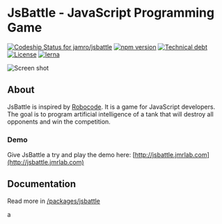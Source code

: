 # JsBattle - JavaScript Programming Game

[![Codeship Status for jamro/jsbattle](https://app.codeship.com/projects/3f7f0000-2534-0137-9e7b-528dbf034d80/status?branch=master)](https://app.codeship.com/projects/330165)
[![npm version](https://badge.fury.io/js/jsbattle.svg)](https://badge.fury.io/js/jsbattle)
[![Technical debt](https://sonarcloud.io/api/project_badges/measure?project=jamro-github%3Ajsbattle&metric=sqale_index)](https://sonarcloud.io/dashboard?id=jamro-github%3Ajsbattle)
[![License](https://img.shields.io/github/license/jamro/jsbattle.svg)](https://opensource.org/licenses/MIT)
[![lerna](https://img.shields.io/badge/maintained%20with-lerna-cc00ff.svg)](https://lernajs.io/)

![Screen shot](./packages/jsbattle-docs/docs/img/screenshot.png)

## About
JsBattle is inspired by [Robocode](http://robocode.sourceforge.net/). It is a game for JavaScript developers. The goal is to program artificial intelligence of a tank that will destroy all opponents and win the competition.

### Demo
Give JsBattle a try and play the demo here: [http://jsbattle.jmrlab.com](http://jsbattle.jmrlab.com)

## Documentation
Read more in [/packages/jsbattle](./packages/jsbattle/README.md)

a
